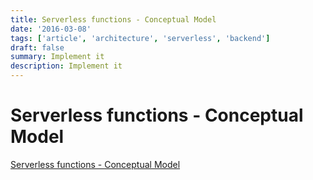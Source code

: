 ```yaml
---
title: Serverless functions - Conceptual Model
date: '2016-03-08'
tags: ['article', 'architecture', 'serverless', 'backend']
draft: false
summary: Implement it
description: Implement it
---
```


# Serverless functions - Conceptual Model

[Serverless functions - Conceptual Model](https://vercel.com/docs/serverless-functions/conceptual-model)